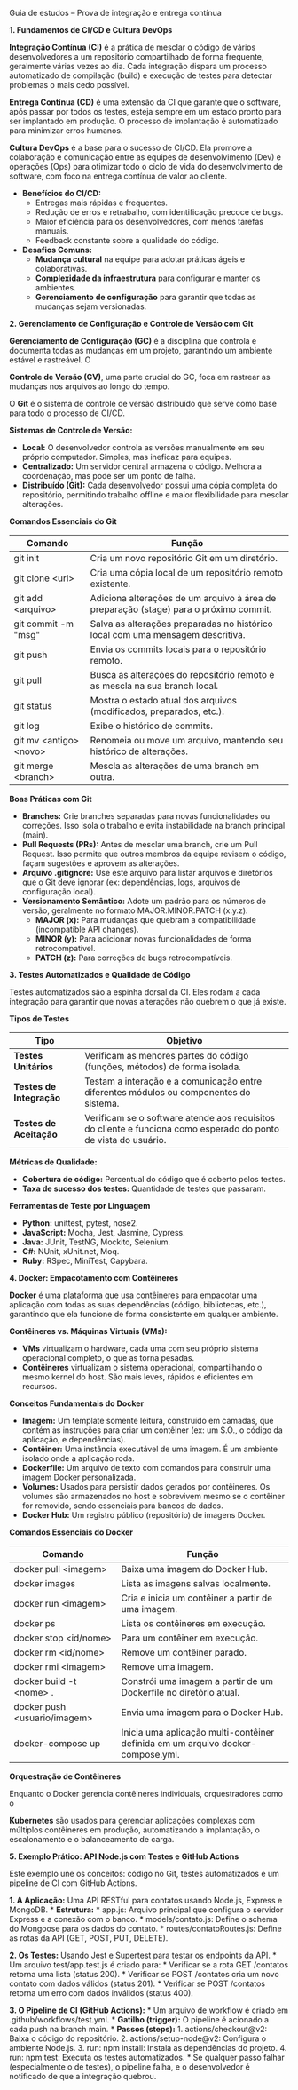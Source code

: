 Guia de estudos – Prova de integração e entrega contínua

**1\. Fundamentos de CI/CD e Cultura DevOps**

**Integração Contínua (CI)** é a prática de mesclar o código de vários desenvolvedores a um repositório compartilhado de forma frequente, geralmente várias vezes ao dia. Cada integração dispara um processo automatizado de compilação (build) e execução de testes para detectar problemas o mais cedo possível.

**Entrega Contínua (CD)** é uma extensão da CI que garante que o software, após passar por todos os testes, esteja sempre em um estado pronto para ser implantado em produção. O processo de implantação é automatizado para minimizar erros humanos.

**Cultura DevOps** é a base para o sucesso de CI/CD. Ela promove a colaboração e comunicação entre as equipes de desenvolvimento (Dev) e operações (Ops) para otimizar todo o ciclo de vida do desenvolvimento de software, com foco na entrega contínua de valor ao cliente.

- **Benefícios do CI/CD:**
  - Entregas mais rápidas e frequentes.
  - Redução de erros e retrabalho, com identificação precoce de bugs.
  - Maior eficiência para os desenvolvedores, com menos tarefas manuais.
  - Feedback constante sobre a qualidade do código.
- **Desafios Comuns:**
  - **Mudança cultural** na equipe para adotar práticas ágeis e colaborativas.
  - **Complexidade da infraestrutura** para configurar e manter os ambientes.
  - **Gerenciamento de configuração** para garantir que todas as mudanças sejam versionadas.

**2\. Gerenciamento de Configuração e Controle de Versão com Git**

**Gerenciamento de Configuração (GC)** é a disciplina que controla e documenta todas as mudanças em um projeto, garantindo um ambiente estável e rastreável. O

**Controle de Versão (CV)**, uma parte crucial do GC, foca em rastrear as mudanças nos arquivos ao longo do tempo.

O **Git** é o sistema de controle de versão distribuído que serve como base para todo o processo de CI/CD.

**Sistemas de Controle de Versão:**

- **Local:** O desenvolvedor controla as versões manualmente em seu próprio computador. Simples, mas ineficaz para equipes.
- **Centralizado:** Um servidor central armazena o código. Melhora a coordenação, mas pode ser um ponto de falha.
- **Distribuído (Git):** Cada desenvolvedor possui uma cópia completa do repositório, permitindo trabalho offline e maior flexibilidade para mesclar alterações.

**Comandos Essenciais do Git**

| Comando | Função |
| --- | --- |
| git init | Cria um novo repositório Git em um diretório. |
| git clone &lt;url&gt; | Cria uma cópia local de um repositório remoto existente. |
| git add &lt;arquivo&gt; | Adiciona alterações de um arquivo à área de preparação (stage) para o próximo commit. |
| git commit -m "msg" | Salva as alterações preparadas no histórico local com uma mensagem descritiva. |
| git push | Envia os commits locais para o repositório remoto. |
| git pull | Busca as alterações do repositório remoto e as mescla na sua branch local. |
| git status | Mostra o estado atual dos arquivos (modificados, preparados, etc.). |
| git log | Exibe o histórico de commits. |
| git mv &lt;antigo&gt; &lt;novo&gt; | Renomeia ou move um arquivo, mantendo seu histórico de alterações. |
| git merge &lt;branch&gt; | Mescla as alterações de uma branch em outra. |


**Boas Práticas com Git**

- **Branches:** Crie branches separadas para novas funcionalidades ou correções. Isso isola o trabalho e evita instabilidade na branch principal (main).
- **Pull Requests (PRs):** Antes de mesclar uma branch, crie um Pull Request. Isso permite que outros membros da equipe revisem o código, façam sugestões e aprovem as alterações.
- **Arquivo .gitignore:** Use este arquivo para listar arquivos e diretórios que o Git deve ignorar (ex: dependências, logs, arquivos de configuração local).
- **Versionamento Semântico:** Adote um padrão para os números de versão, geralmente no formato MAJOR.MINOR.PATCH (x.y.z).
  - **MAJOR (x):** Para mudanças que quebram a compatibilidade (incompatible API changes).
  - **MINOR (y):** Para adicionar novas funcionalidades de forma retrocompatível.
  - **PATCH (z):** Para correções de bugs retrocompatíveis.

**3\. Testes Automatizados e Qualidade de Código**

Testes automatizados são a espinha dorsal da CI. Eles rodam a cada integração para garantir que novas alterações não quebrem o que já existe.

**Tipos de Testes**

| Tipo | Objetivo |
| --- | --- |
| **Testes Unitários** | Verificam as menores partes do código (funções, métodos) de forma isolada. |
| **Testes de Integração** | Testam a interação e a comunicação entre diferentes módulos ou componentes do sistema. |
| **Testes de Aceitação** | Verificam se o software atende aos requisitos do cliente e funciona como esperado do ponto de vista do usuário. |


**Métricas de Qualidade:**

- **Cobertura de código:** Percentual do código que é coberto pelos testes.
- **Taxa de sucesso dos testes:** Quantidade de testes que passaram.

**Ferramentas de Teste por Linguagem**

- **Python:** unittest, pytest, nose2.
- **JavaScript:** Mocha, Jest, Jasmine, Cypress.
- **Java:** JUnit, TestNG, Mockito, Selenium.
- **C#:** NUnit, xUnit.net, Moq.
- **Ruby:** RSpec, MiniTest, Capybara.

**4\. Docker: Empacotamento com Contêineres**

**Docker** é uma plataforma que usa contêineres para empacotar uma aplicação com todas as suas dependências (código, bibliotecas, etc.), garantindo que ela funcione de forma consistente em qualquer ambiente.

**Contêineres vs. Máquinas Virtuais (VMs):**

- **VMs** virtualizam o hardware, cada uma com seu próprio sistema operacional completo, o que as torna pesadas.
- **Contêineres** virtualizam o sistema operacional, compartilhando o mesmo kernel do host. São mais leves, rápidos e eficientes em recursos.

**Conceitos Fundamentais do Docker**

- **Imagem:** Um template somente leitura, construído em camadas, que contém as instruções para criar um contêiner (ex: um S.O., o código da aplicação, e dependências).
- **Contêiner:** Uma instância executável de uma imagem. É um ambiente isolado onde a aplicação roda.
- **Dockerfile:** Um arquivo de texto com comandos para construir uma imagem Docker personalizada.
- **Volumes:** Usados para persistir dados gerados por contêineres. Os volumes são armazenados no host e sobrevivem mesmo se o contêiner for removido, sendo essenciais para bancos de dados.
- **Docker Hub:** Um registro público (repositório) de imagens Docker.

**Comandos Essenciais do Docker**

| Comando | Função |
| --- | --- |
| docker pull &lt;imagem&gt; | Baixa uma imagem do Docker Hub. |
| docker images | Lista as imagens salvas localmente. |
| docker run &lt;imagem&gt; | Cria e inicia um contêiner a partir de uma imagem. |
| docker ps | Lista os contêineres em execução. |
| docker stop &lt;id/nome&gt; | Para um contêiner em execução. |
| docker rm &lt;id/nome&gt; | Remove um contêiner parado. |
| docker rmi &lt;imagem&gt; | Remove uma imagem. |
| docker build -t &lt;nome&gt; . | Constrói uma imagem a partir de um Dockerfile no diretório atual. |
| docker push &lt;usuario/imagem&gt; | Envia uma imagem para o Docker Hub. |
| docker-compose up | Inicia uma aplicação multi-contêiner definida em um arquivo docker-compose.yml. |


**Orquestração de Contêineres**

Enquanto o Docker gerencia contêineres individuais, orquestradores como o

**Kubernetes** são usados para gerenciar aplicações complexas com múltiplos contêineres em produção, automatizando a implantação, o escalonamento e o balanceamento de carga.

**5\. Exemplo Prático: API Node.js com Testes e GitHub Actions**

Este exemplo une os conceitos: código no Git, testes automatizados e um pipeline de CI com GitHub Actions.

**1\. A Aplicação:** Uma API RESTful para contatos usando Node.js, Express e MongoDB. \* **Estrutura:** \* app.js: Arquivo principal que configura o servidor Express e a conexão com o banco. \* models/contato.js: Define o schema do Mongoose para os dados do contato. \* routes/contatoRoutes.js: Define as rotas da API (GET, POST, PUT, DELETE).

**2\. Os Testes:** Usando Jest e Supertest para testar os endpoints da API. \* Um arquivo test/app.test.js é criado para: \* Verificar se a rota GET /contatos retorna uma lista (status 200). \* Verificar se POST /contatos cria um novo contato com dados válidos (status 201). \* Verificar se POST /contatos retorna um erro com dados inválidos (status 400).

**3\. O Pipeline de CI (GitHub Actions):** \* Um arquivo de workflow é criado em .github/workflows/test.yml. \* **Gatilho (trigger):** O pipeline é acionado a cada push na branch main. \* **Passos (steps):** 1. actions/checkout@v2: Baixa o código do repositório. 2. actions/setup-node@v2: Configura o ambiente Node.js. 3. run: npm install: Instala as dependências do projeto. 4. run: npm test: Executa os testes automatizados. \* Se qualquer passo falhar (especialmente o de testes), o pipeline falha, e o desenvolvedor é notificado de que a integração quebrou.
